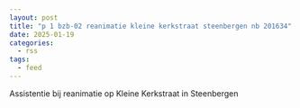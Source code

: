 ```yaml
---
layout: post
title: "p 1 bzb-02 reanimatie kleine kerkstraat steenbergen nb 201634"
date: 2025-01-19
categories: 
  - rss
tags: 
  - feed
---
```


Assistentie bij reanimatie op Kleine Kerkstraat in Steenbergen

